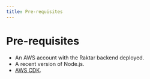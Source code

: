```yaml
---
title: Pre-requisites
---
```


# Pre-requisites

- An AWS account with the Raktar backend deployed.
- A recent version of Node.js.
- [AWS CDK](https://docs.aws.amazon.com/cdk/v2/guide/getting_started.html).
